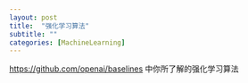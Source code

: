 ```yaml
---
layout: post
title:  "强化学习算法"
subtitle: ""
categories: [MachineLearning]
---
```



https://github.com/openai/baselines 中你所了解的强化学习算法